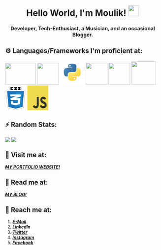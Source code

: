 # <div align=center>Hello World, I'm Moulik! <img src="https://camo.githubusercontent.com/35d3d11359a49bf12aebb834cc13fd81b95eff4e/68747470733a2f2f6d656469612e67697068792e636f6d2f6d656469612f6876524a434c467a6361737252346961377a2f67697068792e676966" height="35px" width="35px">
### <div align=center>__Developer, Tech-Enthusiast, a Musician, and an occasional Blogger.__

## :gear: Languages/Frameworks I'm proficient at:
<img src="https://1000logos.net/wp-content/uploads/2020/09/Java-Logo.png" height="70px" width="100px"> <img src="https://cdn.iconscout.com/icon/free/png-512/c-programming-569564.png" height="70px" width="70px"> <img src="https://raw.githubusercontent.com/github/explore/80688e429a7d4ef2fca1e82350fe8e3517d3494d/topics/python/python.png" height="80px" width="80px"> <img src="https://seeklogo.com/images/D/dart-logo-FDA1939EC4-seeklogo.com.png" height="70px" width="70px"> <img src="https://strattonapps.com/wp-content/uploads/2020/02/flutter-logo-5086DD11C5-seeklogo.com_.png" height="70px" width="70px"> <img src="https://www.w3.org/html/logo/downloads/HTML5_Logo_512.png" height="75px" width="80px"> <img src="./Images/css_logo.png" height="80px" width="68px"> <img src="https://raw.githubusercontent.com/github/explore/80688e429a7d4ef2fca1e82350fe8e3517d3494d/topics/javascript/javascript.png" height="80px" width="68px">

## :zap: Random Stats:
<img align="center" src="https://github-readme-stats.vercel.app/api//?username=moulikchaturvedi&theme=cobalt" />
<img align="center" src="https://github-readme-stats.vercel.app/api/top-langs/?username=moulikchaturvedi&theme=cobalt&layout=compact" /> 

## :house_with_garden: Visit me at:
[__*MY PORTFOLIO WEBSITE!*__](moulik-portfolio.web.app)

## :book: Read me at:
[__*MY BLOG!*__](https://moulik793685946.wordpress.com/)

## :rocket: Reach me at:
1. [__*E-Mail*__](mailto:moulik.chaturvedi26@gmail.com)
2. [__*LinkedIn*__](https://www.linkedin.com/in/moulik-chaturvedi-7b7aab157/)
3. [__*Twitter*__](https://twitter.com/c_moulik)
4. [__*Instagram*__](https://www.instagram.com/multidimensionalspacesnake/)
5. [__*Facebook*__](https://www.facebook.com/moulik.chaturvedi/)
